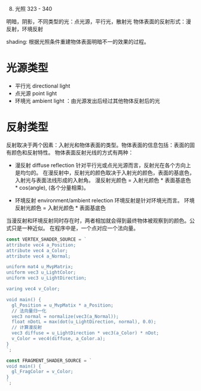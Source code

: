 8. 光照 323 - 340

明暗，阴影，不同类型的光：点光源，平行光，散射光
物体表面的反射形式：漫反射，环境反射

shading: 根据光照条件重建物体表面明暗不一的效果的过程。

# 光源类型
* 平行光 directional light
* 点光源 point light
* 环境光 ambient light ：由光源发出后经过其他物体反射后的光

# 反射类型
反射取决于两个因素：入射光和物体表面的类型。物体表面的信息包括：表面的固有颜色和反射特性。
物体表面反射光线的方式有两种：
* 漫反射 diffuse reflection
针对平行光或点光光源而言，反射光在各个方向上是均匀的。
在漫反射中，反射光的颜色取决于入射光的颜色，表面的基底色，入射光与表面法线形成的入射角。
漫反射光颜色 = 入射光颜色 * 表面基底色 * cos(angle), (各个分量相乘)。

* 环境反射 environment/ambient relection
环境反射是针对环境光而言。
环境反射光颜色 = 入射光颜色 * 表面基底色

当漫反射和环境反射同时存在时，两者相加就会得到最终物体被观察到的颜色。公式只是一种近似。
在程序中是，一个点对应一个法向量。

```js
const VERTEX_SHADER_SOURCE = `
attribute vec4 a_Position;
attribute vec4 a_Color;
attribute vec4 a_Normal;

uniform mat4 u_MvpMatrix;
uniform vec3 u_LightColor;
uniform vec3 u_LightDirection;

varing vec4 v_Color;

void main() {
  gl_Position = u_MvpMatix * a_Position;
  // 法向量归一化
  vec3 normal = normalize(vec3(a_Normal));
  float nDotL = max(dot(u_LightDirection, normal), 0.0);
  // 计算漫反射
  vec3 diffuse = u_LightDirection * vec3(a_Color) * nDot;
  v_Color = vec4(diffuse, a_Color.a);
}
`;

const FRAGMENT_SHADER_SOURCE = `
void main() {
  gl_FragColor = v_Color;
}
`;

```


